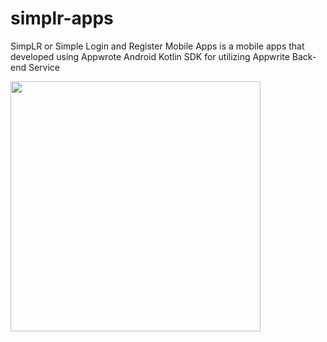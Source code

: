 # simplr-apps
SimpLR or Simple Login and Register Mobile Apps is a mobile apps that developed using Appwrote Android Kotlin SDK for utilizing Appwrite Back-end Service

<img height="400px" src="https://github.com/Whyu9-9/blob/main/blob/138469.png" />

